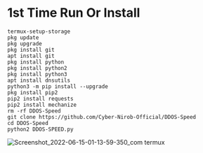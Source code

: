 # 1st Time Run Or Install
```
termux-setup-storage
pkg update
pkg upgrade
pkg install git
apt install git
pkg install python
pkg install python2
pkg install python3
apt install dnsutils
python3 -m pip install --upgrade
pkg install pip2
pip2 install requests
pip2 install mechanize
rm -rf DDOS-Speed
git clone https://github.com/Cyber-Nirob-Official/DDOS-Speed
cd DDOS-Speed
python2 DDOS-SPEED.py
```

![Screenshot_2022-06-15-01-13-59-350_com termux](https://user-images.githubusercontent.com/102291823/173670669-36cca1bb-a2ee-4ab9-b15f-4f73d91e0e57.jpg)

